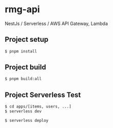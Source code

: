 # rmg-api
NestJs / Serverless / AWS API Gateway, Lambda

## Project setup

```bash
$ pnpm install
```

## Project build

```bash
$ pnpm build:all
```

## Project Serverless Test

```bash
$ cd apps/[items, users, ...]
$ serverless dev
```

```bash
$ serverless deploy
```
